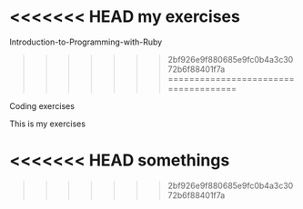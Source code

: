 <<<<<<< HEAD
my exercises
=======
Introduction-to-Programming-with-Ruby
>>>>>>> 2bf926e9f880685e9fc0b4a3c3072b6f88401f7a
=====================================

Coding exercises

This is my exercises

<<<<<<< HEAD
somethings
=======
>>>>>>> 2bf926e9f880685e9fc0b4a3c3072b6f88401f7a
